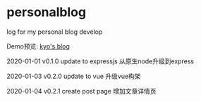# personalblog 
log for my personal blog develop

Demo预览: [kyo's blog](http://www.kyosnote.online/)

2020-01-01 v0.1.0 update to expressjs 从原生node升级到express

2020-01-03 v0.2.0 update to vue 升级vue构架

2020-01-04 v0.2.1 create post page 增加文章详情页
